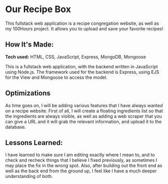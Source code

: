 # Our Recipe Box
This fullstack web application is a recipe congregation website, as well as my 100Hours project. It allows you to
upload and save your favorite recipes!





## How It's Made:

**Tech used:** HTML, CSS, JavaScript, Express, MongoDB, Mongoose

This is a fullstack web application, with the backend written in JavaScript using Node.js.  The framework used for the backend is Express, using EJS for the View and Mongoose to access the model. 

## Optimizations

As time goes on, I will be adding various features that I have always wanted on a recipe website. First of all, I will create a floating ingredients list so that the ingredients are always visible, as well as adding a web scraper that you
can give a URL and it will grab the relevant information, and upload it to the database.

## Lessons Learned:

I have learned to make sure I am editing exactly where I mean to, and to check and recheck things that I believe I fixed previously, as sometimes I may place the fix in the wrong spot.  Also, after building out the front end as well as the back end from the ground up, I feel like I have a much deeper understanding of both.

